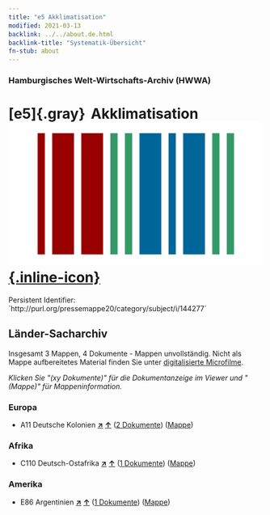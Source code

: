 ```yaml
---
title: "e5 Akklimatisation"
modified: 2021-03-13
backlink: ../../about.de.html
backlink-title: "Systematik-Übersicht"
fn-stub: about
---
```


### Hamburgisches Welt-Wirtschafts-Archiv (HWWA)

# [e5]{.gray}&#8201; Akklimatisation &#160; [![Wikidata](/images/Wikidata-logo.svg "Wikidata"){.inline-icon}](http://www.wikidata.org/entity/Q99427860)

<div class="hint">Persistent Identifier: `http://purl.org/pressemappe20/category/subject/i/144277`</div>







## Länder-Sacharchiv




Insgesamt 3 Mappen, 4 Dokumente - Mappen unvollständig.
Nicht als Mappe aufbereitetes Material finden Sie unter [digitalisierte Microfilme](/film/h1_sh.de.html).

_Klicken Sie "(xy Dokumente)" für die Dokumentanzeige im Viewer und "(Mappe)" für Mappeninformation._




### Europa

- A11 Deutsche Kolonien [**&nearr;**](../../../geo/i/140960/about.de.html "Deutsche Kolonien (alle Mappen)") [**&uarr;**](../../../geo/about.de.html#A11 "Ländersystematik") (<a href="https://pm20.zbw.eu/iiifview/folder/sh/140960,144277" title="über: Deutsche Kolonien : Akklimatisation" target="_blank">2 Dokumente</a>) ([Mappe](../../../../folder/sh/1409xx/140960/1442xx/144277/about.de.html))

### Afrika

- C110 Deutsch-Ostafrika [**&nearr;**](../../../geo/i/141471/about.de.html "Deutsch-Ostafrika (alle Mappen)") [**&uarr;**](../../../geo/about.de.html#C110 "Ländersystematik") (<a href="https://pm20.zbw.eu/iiifview/folder/sh/141471,144277" title="über: Deutsch-Ostafrika : Akklimatisation" target="_blank">1 Dokumente</a>) ([Mappe](../../../../folder/sh/1414xx/141471/1442xx/144277/about.de.html))

### Amerika

- E86 Argentinien [**&nearr;**](../../../geo/i/141692/about.de.html "Argentinien (alle Mappen)") [**&uarr;**](../../../geo/about.de.html#E86 "Ländersystematik") (<a href="https://pm20.zbw.eu/iiifview/folder/sh/141692,144277" title="über: Argentinien : Akklimatisation" target="_blank">1 Dokumente</a>) ([Mappe](../../../../folder/sh/1416xx/141692/1442xx/144277/about.de.html))








